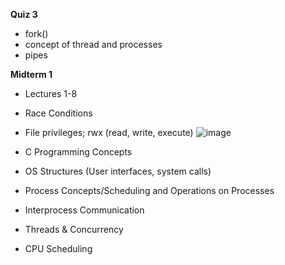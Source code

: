 **Quiz 3**
- fork()
- concept of thread and processes
- pipes

**Midterm 1**
- Lectures 1-8

- Race Conditions
- File privileges; rwx (read, write, execute)
![image](https://github.com/user-attachments/assets/ad7c495e-dde9-4bbc-841e-f42eebce9835)

- C Programming Concepts
- OS Structures (User interfaces, system calls)
- Process Concepts/Scheduling and Operations on Processes
- Interprocess Communication
- Threads & Concurrency
- CPU Scheduling

